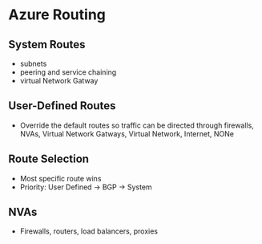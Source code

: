 # Azure Routing


## System Routes
- subnets
- peering and service chaining
- virtual Network Gatway

## User-Defined Routes
- Override the default routes so traffic can be directed through firewalls, NVAs, Virtual Network Gatways, Virtual Network, Internet, NONe

## Route Selection
- Most specific route wins  
- Priority: User Defined -> BGP -> System 

## NVAs
- Firewalls, routers, load balancers, proxies

